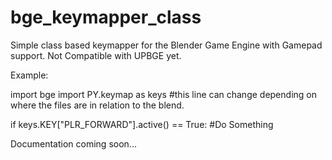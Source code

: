 # bge_keymapper_class
Simple class based keymapper for the Blender Game Engine with Gamepad support.  Not Compatible with UPBGE yet.

Example:

import bge
import PY.keymap as keys #this line can change depending on where the files are in relation to the blend.

if keys.KEY["PLR_FORWARD"].active() == True:
#Do Something


Documentation coming soon...
